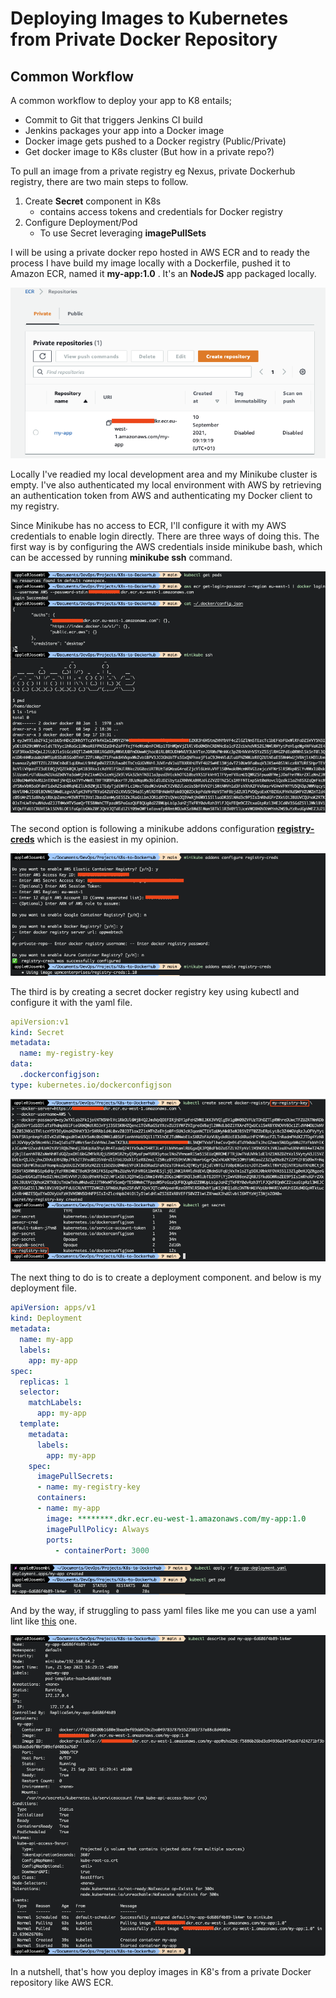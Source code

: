 # Deploying Images to Kubernetes from Private Docker Repository

## Common Workflow

A common workflow to deploy your app to K8 entails;

* Commit to Git that triggers Jenkins CI build
* Jenkins packages your app into a Docker image
* Docker image gets pushed to a Docker registry (Public/Private)
* Get docker image to K8s cluster (But how in a private repo?)

To pull an image from a private registry eg Nexus, private Dockerhub registry, there are two main steps to follow.

1. Create **Secret** component in K8s
   * contains access tokens and credentials for Docker registry
2. Configure Deployment/Pod
   * To use Secret leveraging **imagePullSets**

I will be using a private docker repo hosted in AWS ECR and to ready the process I have build my image locally with a Dockerfile, pushed it to Amazon ECR, named it **my-app:1.0** . It's an **NodeJS** app packaged locally.

![image-1](./images/image-1.png)

Locally I've readied my local development area and my Minikube cluster is empty. I've also authenticated my local environment with AWS by retrieving an authentication token from AWS and authenticating my Docker client to my registry.

Since Minikube has no access to ECR, I'll configure it with my AWS credentials to enable login directly. There are three ways of doing this. The first way is by configuring the AWS credentials inside minikube bash, which can be accessed by running **minikube ssh** command. 

![image-2](./images/image-2.png)

The second option is following a minikube addons configuration **[registry-creds](https://minikube.sigs.k8s.io/docs/tutorials/configuring_creds_for_aws_ecr/)** which is the easiest in my opinion.

![image-3](./images/image-3.png)

The third is by creating a secret docker registry key using kubectl and configure it with the yaml file.

```yml
apiVersion:v1
kind: Secret
metadata:
  name: my-registry-key
data:
  .dockerconfigjson:
type: kubernetes.io/dockerconfigjson
```

![image-4](./images/image-4.png)

The next thing to do is to create a deployment component. and below is my deployment file.

```yml
apiVersion: apps/v1
kind: Deployment
metadata:
  name: my-app
  labels:
    app: my-app
spec:
  replicas: 1
  selector:
    matchLabels:
      app: my-app
  template:
    metadata:
      labels:
        app: my-app
    spec:
      imagePullSecrets:
      - name: my-registry-key
      containers:
      - name: my-app
        image: ********.dkr.ecr.eu-west-1.amazonaws.com/my-app:1.0
        imagePullPolicy: Always
        ports:
          - containerPort: 3000
```

![image-5](./images/image-5.png)

And by the way, if struggling to pass yaml files like me you can use a yaml lint like [this](http://www.yamllint.com/) one.

![image-6](./images/image-6.png)

In a nutshell, that's how you deploy images in K8's from a private Docker repository like AWS ECR.